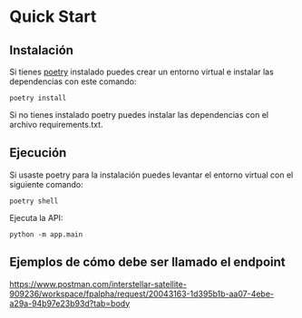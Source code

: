 # Quick Start

## Instalación

Si tienes [poetry](https://python-poetry.org) instalado puedes crear un entorno virtual e instalar las dependencias con este comando:

```
poetry install
```

Si no tienes instalado poetry puedes instalar las dependencias con el archivo requirements.txt.

## Ejecución

Si usaste poetry para la instalación puedes levantar el entorno virtual con el siguiente comando:

```
poetry shell
```

Ejecuta la API:

```
python -m app.main
```


## Ejemplos de cómo debe ser llamado el endpoint

https://www.postman.com/interstellar-satellite-909236/workspace/fpalpha/request/20043163-1d395b1b-aa07-4ebe-a29a-94b97e23b93d?tab=body